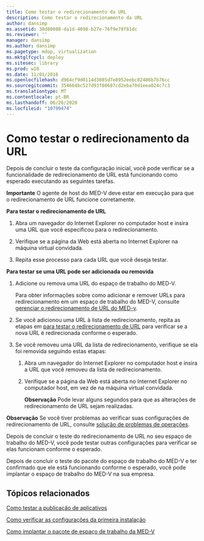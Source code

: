 ```yaml
---
title: Como testar o redirecionamento da URL
description: Como testar o redirecionamento da URL
author: dansimp
ms.assetid: 38d80088-da1d-4098-b27e-76f9e78f81dc
ms.reviewer: ''
manager: dansimp
ms.author: dansimp
ms.pagetype: mdop, virtualization
ms.mktglfcycl: deploy
ms.sitesec: library
ms.prod: w10
ms.date: 11/01/2016
ms.openlocfilehash: d964cf9d0114d3085d7e8952eebc82486b7b76cc
ms.sourcegitcommit: 354664bc527d93f80687cd2eba70d1eea024c7c3
ms.translationtype: MT
ms.contentlocale: pt-BR
ms.lasthandoff: 06/26/2020
ms.locfileid: "10799474"
---
```

# Como testar o redirecionamento da URL


Depois de concluir o teste da configuração inicial, você pode verificar se a funcionalidade de redirecionamento de URL está funcionando como esperado executando as seguintes tarefas.

**Importante**  O agente de host do MED-V deve estar em execução para que o redirecionamento de URL funcione corretamente.

<a href="" id="bkmk-urlredir"></a>**Para testar o redirecionamento de URL**

1.  Abra um navegador do Internet Explorer no computador host e insira uma URL que você especificou para o redirecionamento.

2.  Verifique se a página da Web está aberta no Internet Explorer na máquina virtual convidada.

3.  Repita esse processo para cada URL que você deseja testar.

**Para testar se uma URL pode ser adicionada ou removida**

1.  Adicione ou remova uma URL do espaço de trabalho do MED-V.

    Para obter informações sobre como adicionar e remover URLs para redirecionamento em um espaço de trabalho do MED-V, consulte [gerenciar o redirecionamento de URL do MED-v](manage-med-v-url-redirection.md).

2.  Se você adicionou uma URL à lista de redirecionamento, repita as etapas em [para testar o redirecionamento de URL](#bkmk-urlredir) para verificar se a nova URL é redirecionada conforme o esperado.

3.  Se você removeu uma URL da lista de redirecionamento, verifique se ela foi removida seguindo estas etapas:

    1.  Abra um navegador do Internet Explorer no computador host e insira a URL que você removeu da lista de redirecionamento.

    2.  Verifique se a página da Web está aberta no Internet Explorer no computador host, em vez de na máquina virtual convidada.

        **Observação**  Pode levar alguns segundos para que as alterações de redirecionamento de URL sejam realizadas.

**Observação**  Se você tiver problemas ao verificar suas configurações de redirecionamento de URL, consulte [solução de problemas de operações](operations-troubleshooting-medv2.md).

Depois de concluir o teste do redirecionamento de URL no seu espaço de trabalho do MED-V, você pode testar outras configurações para verificar se elas funcionam conforme o esperado.

Depois de concluir o teste do pacote do espaço de trabalho do MED-V e ter confirmado que ele está funcionando conforme o esperado, você pode implantar o espaço de trabalho do MED-V na sua empresa.

## Tópicos relacionados

[Como testar a publicação de aplicativos](how-to-test-application-publishing.md)

[Como verificar as configurações da primeira instalação](how-to-verify-first-time-setup-settings.md)

[Como implantar o pacote de espaço de trabalho da MED-V](deploying-the-med-v-workspace-package.md)

 

 





